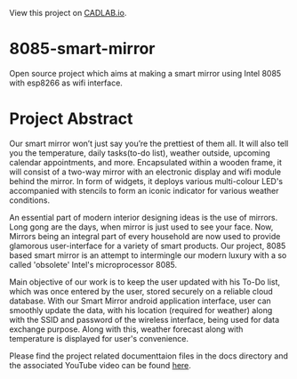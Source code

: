 View this project on [CADLAB.io](https://cadlab.io/node/885). 

# 8085-smart-mirror
Open source project which aims at making a smart mirror using Intel 8085 with esp8266 as wifi interface.

# Project Abstract
Our smart mirror won’t just say you’re the prettiest of them all. It will also tell you the temperature, daily tasks(to-do list), weather outside, upcoming calendar appointments, and more. Encapsulated within a wooden frame, it will consist of a two-way mirror with an electronic display and wifi module behind the mirror. In form of widgets, it deploys various multi-colour LED's accompanied with stencils to form an iconic indicator for various weather conditions.

An essential part of modern interior designing ideas is the use of mirrors. Long gong are the days, when mirror is just used to see your face. Now, Mirrors being an integral part of every household are now used to provide glamorous user-interface for a variety of smart products. Our project, 8085 based smart mirror is an attempt to intermingle our modern luxury with a so called 'obsolete' Intel's microprocessor 8085. 

Main objective of our work is to keep the user updated with his To-Do list, which was once entered by the user, stored securely on a reliable cloud database. With our Smart Mirror android application interface, user can smoothly update the data, with his location (required for weather) along with the SSID and password of the wireless interface, being used for data exchange purpose.
Along with this, weather forecast along with temperature is displayed for user's convenience.

Please find the project related documenttaion files in the docs directory and the associated YouTube video can be found [here](https://www.youtube.com/watch?v=hadKsCXobCI).


